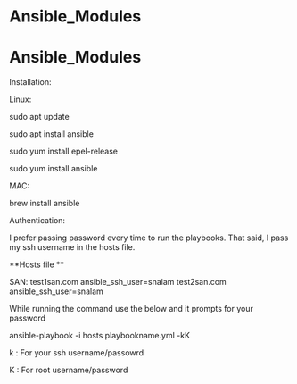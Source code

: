 # Ansible_Modules
# Ansible_Modules
Installation:

Linux:

sudo apt update

sudo apt install ansible

sudo yum install epel-release

sudo yum install ansible

MAC:

brew install ansible

Authentication:

I prefer passing password every time to run the playbooks. That said, I pass my ssh username in the hosts file.

**Hosts file **

SAN:
test1san.com ansible_ssh_user=snalam
test2san.com ansible_ssh_user=snalam


While running the command use the below and it prompts for your password

ansible-playbook -i hosts playbookname.yml -kK

k : For your ssh username/passowrd

K : For root username/password


